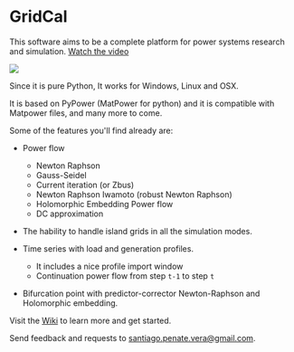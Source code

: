 # GridCal

This software aims to be a complete platform for power systems research and simulation. [Watch the video](https://youtu.be/O6lv-d8z39k)

![](https://github.com/SanPen/GridCal/blob/master/Gridcal.3-2016.png)

Since it is pure Python, It works for Windows, Linux and OSX.

It is based on PyPower (MatPower for python) and it is compatible with Matpower files, and many more to come.

Some of the features you'll find already are:

- Power flow
  - Newton Raphson
  - Gauss-Seidel
  - Current iteration (or Zbus)
  - Newton Raphson Iwamoto (robust Newton Raphson)
  - Holomorphic Embedding Power flow
  - DC approximation
  
- The hability to handle island grids in all the simulation modes.

- Time series with load and generation profiles. 
  - It includes a nice profile import window
  - Continuation power flow from step `t-1` to step `t`

- Bifurcation point with predictor-corrector Newton-Raphson and Holomorphic embedding.

Visit the [Wiki](https://github.com/SanPen/GridCal/wiki) to learn more and get started.

Send feedback and requests to santiago.penate.vera@gmail.com.

